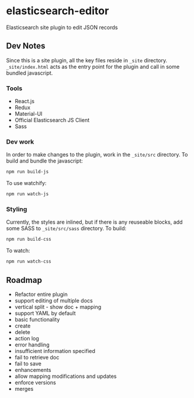 # elasticsearch-editor
Elasticsearch site plugin to edit JSON records

## Dev Notes

Since this is a site plugin, all the key files reside in `_site` directory.  `_site/index.html` acts as the entry point for the plugin and call in some bundled javascript.

### Tools

* React.js
* Redux
* Material-UI
* Official Elasticsearch JS Client
* Sass

### Dev work

In order to make changes to the plugin, work in the `_site/src` directory.  To build and bundle the javascript:

```bash
npm run build-js
```

To use watchify:

```bash
npm run watch-js
```

### Styling

Currently, the styles are inlined, but if there is any reuseable blocks, add some SASS to `_site/src/sass` directory.  To build:

```bash
npm run build-css
```

To watch:

```bash
npm run watch-css
```

## Roadmap

* Refactor entire plugin
 * support editing of multiple docs
 * vertical split - show doc + mapping
 * support YAML by default
* basic functionality
 * create
 * delete
 * action log
 * error handling
  * insufficient information specified
  * fail to retrieve doc
  * fail to save
* enhancements
 * allow mapping modifications and updates
 * enforce versions
 * merges

